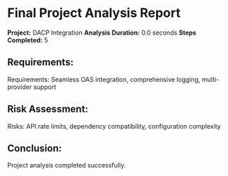 # Final Project Analysis Report

**Project:** DACP Integration
**Analysis Duration:** 0.0 seconds
**Steps Completed:** 5

## Requirements:
Requirements: Seamless OAS integration, comprehensive logging, multi-provider support

## Risk Assessment:
Risks: API rate limits, dependency compatibility, configuration complexity

## Conclusion:
Project analysis completed successfully.
